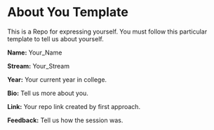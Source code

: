# About You Template

This is a Repo for expressing yourself. You must follow this particular template to tell us about yourself.

**Name:** Your_Name

**Stream:** Your_Stream

**Year:** Your current year in college.

**Bio:** Tell us more about you.

**Link:** Your repo link created by first approach.

**Feedback:** Tell us how the session was.